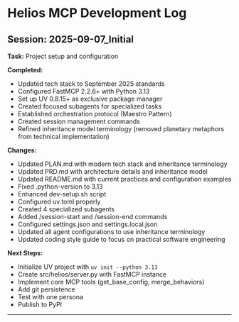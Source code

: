 # Helios MCP Development Log

## Session: 2025-09-07_Initial

**Task:** Project setup and configuration

**Completed:**
- Updated tech stack to September 2025 standards
- Configured FastMCP 2.2.6+ with Python 3.13
- Set up UV 0.8.15+ as exclusive package manager
- Created focused subagents for specialized tasks
- Established orchestration protocol (Maestro Pattern)
- Created session management commands
- Refined inheritance model terminology (removed planetary metaphors from technical implementation)

**Changes:**
- Updated PLAN.md with modern tech stack and inheritance terminology
- Updated PRD.md with architecture details and inheritance model
- Updated README.md with current practices and configuration examples
- Fixed .python-version to 3.13
- Enhanced dev-setup.sh script
- Configured uv.toml properly
- Created 4 specialized subagents
- Added /session-start and /session-end commands
- Configured settings.json and settings.local.json
- Updated all agent configurations to use inheritance terminology
- Updated coding style guide to focus on practical software engineering

**Next Steps:**
- Initialize UV project with `uv init --python 3.13`
- Create src/helios/server.py with FastMCP instance
- Implement core MCP tools (get_base_config, merge_behaviors)
- Add git persistence
- Test with one persona
- Publish to PyPI

---